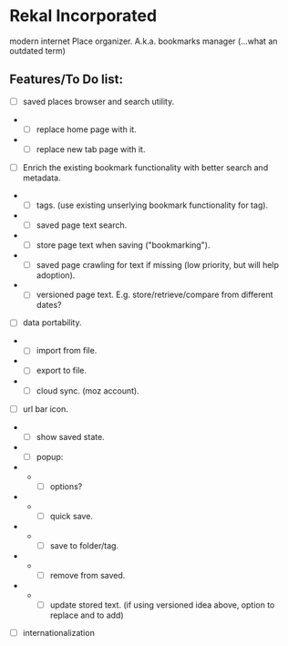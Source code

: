 Rekal Incorporated
==================

modern internet Place organizer. A.k.a. bookmarks manager (...what an outdated term)

Features/To Do list:
--------------------

- [ ] saved places browser and search utility.
- - [ ] replace home page with it.
- - [ ] replace new tab page with it.
- [ ] Enrich the existing bookmark functionality with better search and metadata.
- - [ ] tags. (use existing unserlying bookmark functionality for tag).
- - [ ] saved page text search.
- - [ ] store page text when saving ("bookmarking").
- - [ ] saved page crawling for text if missing (low priority, but will help adoption).
- - [ ] versioned page text. E.g. store/retrieve/compare from different dates?
- [ ] data portability.
- - [ ] import from file.
- - [ ] export to file.
- - [ ] cloud sync. (moz account).
- [ ] url bar icon.
- - [ ] show saved state.
- - [ ] popup:
- - - [ ] options?
- - - [ ] quick save.
- - - [ ] save to folder/tag.
- - - [ ] remove from saved.
- - - [ ] update stored text. (if using versioned idea above, option to replace and to add)
- [ ] internationalization

